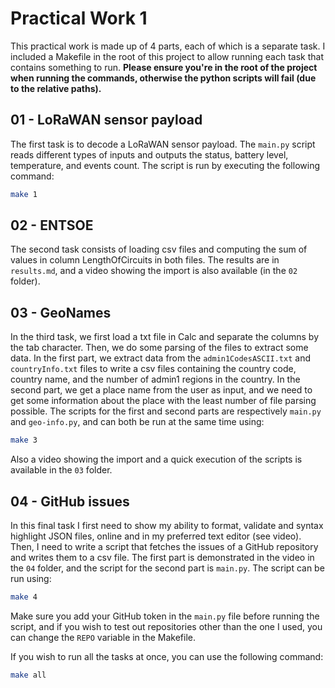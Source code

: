 # Practical Work 1

This practical work is made up of 4 parts, each of which is a separate task.
I included a Makefile in the root of this project to allow running each task that contains something to run.
**Please ensure you're in the root of the project when running the commands, otherwise the python scripts will fail (due to the relative paths).**

## 01 - LoRaWAN sensor payload

The first task is to decode a LoRaWAN sensor payload.
The `main.py` script reads different types of inputs and outputs the status, battery level, temperature, and events count.
The script is run by executing the following command:
```bash
make 1
```

## 02 - ENTSOE

The second task consists of loading csv files and computing the sum of values in column LengthOfCircuits in both files.
The results are in `results.md`, and a video showing the import is also available (in the `02` folder).

## 03 - GeoNames

In the third task, we first load a txt file in Calc and separate the columns by the tab character.
Then, we do some parsing of the files to extract some data.
In the first part, we extract data from the `admin1CodesASCII.txt` and `countryInfo.txt` files to write a csv files containing the country code, country name, and the number of admin1 regions in the country.
In the second part, we get a place name from the user as input, and we need to get some information about the place with the least number of file parsing possible.
The scripts for the first and second parts are respectively `main.py` and `geo-info.py`, and can both be run at the same time using:
```bash
make 3
```
Also a video showing the import and a quick execution of the scripts is available in the `03` folder.

## 04 - GitHub issues

In this final task I first need to show my ability to format, validate and syntax highlight JSON files, online and in my preferred text editor (see video).
Then, I need to write a script that fetches the issues of a GitHub repository and writes them to a csv file.
The first part is demonstrated in the video in the `04` folder, and the script for the second part is `main.py`.
The script can be run using:
```bash
make 4
```
Make sure you add your GitHub token in the `main.py` file before running the script, and if you wish to test out repositories other than the one I used, you can change the `REPO` variable in the Makefile.

If you wish to run all the tasks at once, you can use the following command:
```bash
make all
```
